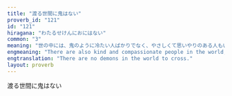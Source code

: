 ```yaml
---
title: "渡る世間に鬼はない"
proverb_id: "121"
id: "121"
hiragana: "わたるせけんにおにはない"
common: "3"
meaning: "世の中には、鬼のように冷たい人ばかりでなく、やさしくて思いやりのある人もいる。"
engmeaning: "There are also kind and compassionate people in the world, not only those who are cold like demons."
engtranslation: "There are no demons in the world to cross."
layout: proverb
---
```


渡る世間に鬼はない

